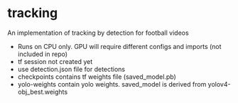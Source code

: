 # tracking
An implementation of tracking by detection for football videos
* Runs on CPU only. GPU will require different configs and imports (not included in repo)
* tf session not created yet
* use detection.json file for detections
* checkpoints contains tf weights file (saved_model.pb)
* yolo-weights contain yolo weights. saved_model is derived from yolov4-obj_best.weights




